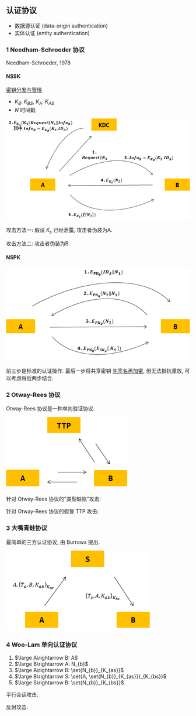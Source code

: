 
## 认证协议

- 数据源认证 (data-origin authentication)
- 实体认证 (entity authentication)

### 1 Needham-Schroeder 协议

Needham-Schroeder, 1978

#### NSSK

[密钥分发与管理](密钥分发与管理.md)

- $K_{B}$: $K_{BS}$, $K_{A}$: $K_{AS}$
- $N$ 时间戳

![|550](../../../attach/Pasted%20image%2020231015160659.png)

攻击方法一: 假设 $K_{s}$ 已经泄露, 攻击者伪装为A.


攻击方法二: 攻击者伪装为B.


#### NSPK

![|500](../../../attach/Pasted%20image%2020231015160719.png)

前三步是标准的认证操作. 最后一步将共享密钥 [先签名再加密](../../公钥密码/RSA/RSA%20签名.md), 但无法抵抗重放, 可以考虑将后两步结合.

### 2 Otway-Rees 协议

Otway-Rees 协议是一种单向验证协议.

![|300](../../../attach/Pasted%20image%2020240104135808.png)

针对 Otway-Rees 协议的"类型缺陷"攻击:

针对 Otway-Rees 协议的假冒 TTP 攻击:



### 3 大嘴青蛙协议

最简单的三方认证协议, 由 Burrows 提出.

![|300](../../../attach/Pasted%20image%2020240104112105.png)

### 4 Woo-Lam 单向认证协议

1. $\large A\rightarrow B: A$
2. $\large B\rightarrow A: N_{b}$
3. $\large A\rightarrow B: \set{N_{b}}_{K_{as}}$
4. $\large B\rightarrow S: \set{A, \set{N_{b}}_{K_{as}}}_{K_{bs}}$
5. $\large S\rightarrow B: \set{N_{b}}_{K_{bs}}$



平行会话攻击.

反射攻击.

